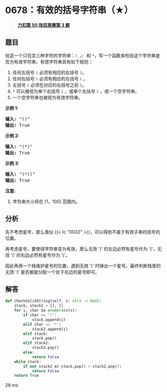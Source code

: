 # 0678：有效的括号字符串（★）


> <u>**[力扣第 50 场双周赛第 3 题](https://leetcode.cn/problems/valid-parenthesis-string/)**</u>

## 题目

<p>给定一个只包含三种字符的字符串：<code>（ </code>，<code>）</code> 和 <code>*</code>，写一个函数来检验这个字符串是否为有效字符串。有效字符串具有如下规则：</p>

<ol>
<li>任何左括号 <code>(</code> 必须有相应的右括号 <code>)</code>。</li>
<li>任何右括号 <code>)</code> 必须有相应的左括号 <code>(</code> 。</li>
<li>左括号 <code>(</code> 必须在对应的右括号之前 <code>)</code>。</li>
<li><code>*</code> 可以被视为单个右括号 <code>)</code> ，或单个左括号 <code>(</code> ，或一个空字符串。</li>
<li>一个空字符串也被视为有效字符串。</li>
</ol>

<p><strong>示例 1:</strong></p>

<pre>
<strong>输入:</strong> &quot;()&quot;
<strong>输出:</strong> True
</pre>

<p><strong>示例 2:</strong></p>

<pre>
<strong>输入:</strong> &quot;(*)&quot;
<strong>输出:</strong> True
</pre>

<p><strong>示例 3:</strong></p>

<pre>
<strong>输入:</strong> &quot;(*))&quot;
<strong>输出:</strong> True
</pre>

<p><strong>注意:</strong></p>

<ol>
<li>字符串大小将在 [1，100] 范围内。</li>
</ol>


## 分析

先不考虑星号，那么类似 {{< lc "0032" >}}，可以得到不属于有效子串的括号的位置。

再考虑星号，要使得字符串变为有效，那么无效 ')' 的左边必然有星号作为 '('，无效 '(' 的右边必然有星号作为 ')'。

因此再用一个栈维护星号的位置，遇到无效 ')' 时弹出一个星号。最终判断栈里的无效 '(' 是否都能分配一个处于右边的星号即可。
	

## 解答

```python
def checkValidString(self, s: str) -> bool:
    stack, stack2 = [], []
    for i, char in enumerate(s):
        if char == '(':
            stack.append(i)
        elif char == '*':
            stack2.append(i)
        elif stack:
            stack.pop()
        elif stack2:
            stack2.pop()
        else:
            return False
    while stack:
        if not stack2 or stack.pop() > stack2.pop():
            return False
    return True
```
28 ms

